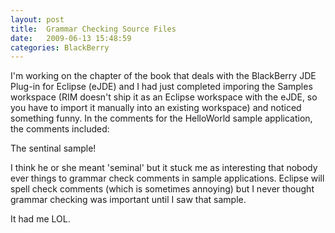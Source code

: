 ```yaml
---
layout: post
title:  Grammar Checking Source Files
date:   2009-06-13 15:48:59
categories: BlackBerry
---
```

I'm working on the chapter of the book that deals with the BlackBerry JDE Plug-in for Eclipse (eJDE) and I had just completed imporing the Samples workspace (RIM doesn't ship it as an Eclipse workspace with the eJDE, so you have to import it manually into an existing workspace) and noticed something funny. In the comments for the HelloWorld sample application, the comments included:

The sentinal sample!

I think he or she meant 'seminal' but it stuck me as interesting that nobody ever things to grammar check comments in sample applications. Eclipse will spell check comments (which is sometimes annoying) but I never thought grammar checking was important until I saw that sample.

It had me LOL.